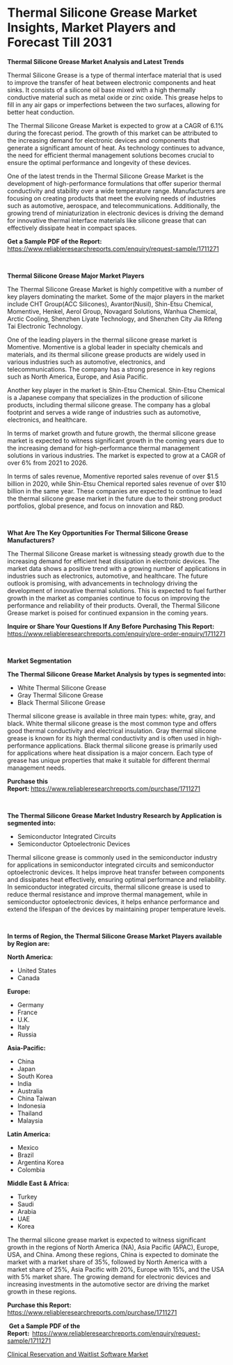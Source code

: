 <p><h1>Thermal Silicone Grease Market Insights, Market Players and Forecast Till 2031</h1></p><p><strong>Thermal Silicone Grease Market Analysis and Latest Trends</strong></p>
<p><p>Thermal Silicone Grease is a type of thermal interface material that is used to improve the transfer of heat between electronic components and heat sinks. It consists of a silicone oil base mixed with a high thermally conductive material such as metal oxide or zinc oxide. This grease helps to fill in any air gaps or imperfections between the two surfaces, allowing for better heat conduction.</p><p>The Thermal Silicone Grease Market is expected to grow at a CAGR of 6.1% during the forecast period. The growth of this market can be attributed to the increasing demand for electronic devices and components that generate a significant amount of heat. As technology continues to advance, the need for efficient thermal management solutions becomes crucial to ensure the optimal performance and longevity of these devices.</p><p>One of the latest trends in the Thermal Silicone Grease Market is the development of high-performance formulations that offer superior thermal conductivity and stability over a wide temperature range. Manufacturers are focusing on creating products that meet the evolving needs of industries such as automotive, aerospace, and telecommunications. Additionally, the growing trend of miniaturization in electronic devices is driving the demand for innovative thermal interface materials like silicone grease that can effectively dissipate heat in compact spaces.</p></p>
<p><strong>Get a Sample PDF of the Report:&nbsp;</strong> <a href="https://www.reliableresearchreports.com/enquiry/request-sample/1711271">https://www.reliableresearchreports.com/enquiry/request-sample/1711271</a></p>
<p>&nbsp;</p>
<p><strong>Thermal Silicone Grease Major Market Players</strong></p>
<p><p>The Thermal Silicone Grease Market is highly competitive with a number of key players dominating the market. Some of the major players in the market include CHT Group(ACC Silicones), Avantor(Nusil), Shin-Etsu Chemical, Momentive, Henkel, Aerol Group, Novagard Solutions, Wanhua Chemical, Arctic Cooling, Shenzhen Liyate Technology, and Shenzhen City Jia Rifeng Tai Electronic Technology.</p><p>One of the leading players in the thermal silicone grease market is Momentive. Momentive is a global leader in specialty chemicals and materials, and its thermal silicone grease products are widely used in various industries such as automotive, electronics, and telecommunications. The company has a strong presence in key regions such as North America, Europe, and Asia Pacific.</p><p>Another key player in the market is Shin-Etsu Chemical. Shin-Etsu Chemical is a Japanese company that specializes in the production of silicone products, including thermal silicone grease. The company has a global footprint and serves a wide range of industries such as automotive, electronics, and healthcare.</p><p>In terms of market growth and future growth, the thermal silicone grease market is expected to witness significant growth in the coming years due to the increasing demand for high-performance thermal management solutions in various industries. The market is expected to grow at a CAGR of over 6% from 2021 to 2026.</p><p>In terms of sales revenue, Momentive reported sales revenue of over $1.5 billion in 2020, while Shin-Etsu Chemical reported sales revenue of over $10 billion in the same year. These companies are expected to continue to lead the thermal silicone grease market in the future due to their strong product portfolios, global presence, and focus on innovation and R&D.</p></p>
<p>&nbsp;</p>
<p><strong>What Are The Key Opportunities For Thermal Silicone Grease Manufacturers?</strong></p>
<p><p>The Thermal Silicone Grease market is witnessing steady growth due to the increasing demand for efficient heat dissipation in electronic devices. The market data shows a positive trend with a growing number of applications in industries such as electronics, automotive, and healthcare. The future outlook is promising, with advancements in technology driving the development of innovative thermal solutions. This is expected to fuel further growth in the market as companies continue to focus on improving the performance and reliability of their products. Overall, the Thermal Silicone Grease market is poised for continued expansion in the coming years.</p></p>
<p><strong>Inquire or Share Your Questions If Any Before Purchasing This Report:</strong> <a href="https://www.reliableresearchreports.com/enquiry/pre-order-enquiry/1711271">https://www.reliableresearchreports.com/enquiry/pre-order-enquiry/1711271</a></p>
<p>&nbsp;</p>
<p><strong>Market Segmentation</strong></p>
<p><strong>The Thermal Silicone Grease Market Analysis by types is segmented into:</strong></p>
<p><ul><li>White Thermal Silicone Grease</li><li>Gray Thermal Silicone Grease</li><li>Black Thermal Silicone Grease</li></ul></p>
<p><p>Thermal silicone grease is available in three main types: white, gray, and black. White thermal silicone grease is the most common type and offers good thermal conductivity and electrical insulation. Gray thermal silicone grease is known for its high thermal conductivity and is often used in high-performance applications. Black thermal silicone grease is primarily used for applications where heat dissipation is a major concern. Each type of grease has unique properties that make it suitable for different thermal management needs.</p></p>
<p><strong>Purchase this Report:&nbsp;</strong><a href="https://www.reliableresearchreports.com/purchase/1711271">https://www.reliableresearchreports.com/purchase/1711271</a></p>
<p>&nbsp;</p>
<p><strong>The Thermal Silicone Grease Market Industry Research by Application is segmented into:</strong></p>
<p><ul><li>Semiconductor Integrated Circuits</li><li>Semiconductor Optoelectronic Devices</li></ul></p>
<p><p>Thermal silicone grease is commonly used in the semiconductor industry for applications in semiconductor integrated circuits and semiconductor optoelectronic devices. It helps improve heat transfer between components and dissipates heat effectively, ensuring optimal performance and reliability. In semiconductor integrated circuits, thermal silicone grease is used to reduce thermal resistance and improve thermal management, while in semiconductor optoelectronic devices, it helps enhance performance and extend the lifespan of the devices by maintaining proper temperature levels.</p></p>
<p>&nbsp;</p>
<p><strong>In terms of Region, the Thermal Silicone Grease Market Players available by Region are:</strong></p>
<p>
    <p> <strong> North America: </strong>
        <ul>
            <li>United States</li>
            <li>Canada</li>
        </ul>
        </p> 
    <p> <strong> Europe: </strong>
        <ul>
            <li>Germany</li>
            <li>France</li>
            <li>U.K.</li>
            <li>Italy</li>
            <li>Russia</li>
        </ul>
        </p> 
    <p> <strong> Asia-Pacific: </strong>
        <ul>
            <li>China</li>
            <li>Japan</li>
            <li>South Korea</li>
            <li>India</li>
            <li>Australia</li>
            <li>China Taiwan</li>
            <li>Indonesia</li>
            <li>Thailand</li>
            <li>Malaysia</li>
        </ul>
        </p> 
    <p> <strong> Latin America: </strong>
        <ul>
            <li>Mexico</li>
            <li>Brazil</li>
            <li>Argentina Korea</li>
            <li>Colombia</li>
        </ul>
        </p> 
    <p> <strong> Middle East & Africa: </strong>
        <ul>
            <li>Turkey</li>
            <li>Saudi</li>
            <li>Arabia</li>
            <li>UAE</li>
            <li>Korea</li>
        </ul>
    </p>
    </p>
<p><p>The thermal silicone grease market is expected to witness significant growth in the regions of North America (NA), Asia Pacific (APAC), Europe, USA, and China. Among these regions, China is expected to dominate the market with a market share of 35%, followed by North America with a market share of 25%, Asia Pacific with 20%, Europe with 15%, and the USA with 5% market share. The growing demand for electronic devices and increasing investments in the automotive sector are driving the market growth in these regions.</p></p>
<p><strong>Purchase this Report: </strong><a href="https://www.reliableresearchreports.com/purchase/1711271">https://www.reliableresearchreports.com/purchase/1711271</a></p>
<p>&nbsp;<strong>Get a Sample PDF of the Report:&nbsp;&nbsp;</strong><a href="https://www.reliableresearchreports.com/enquiry/request-sample/1711271">https://www.reliableresearchreports.com/enquiry/request-sample/1711271</a></p>
<p><strong></strong></p>
<p><p><a href="https://github.com/wwwkeltoum/Market-Research-Report-List-2/blob/main/clinical-reservation-and-waitlist-software-market.md">Clinical Reservation and Waitlist Software Market</a></p></p>